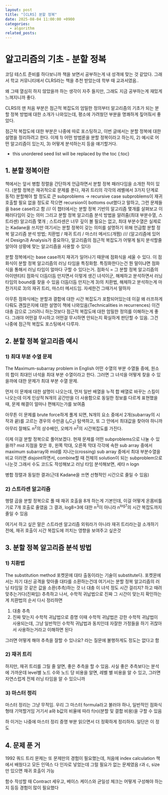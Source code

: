 ```yaml
---
layout: post
title: "[CLRS] 분할 정복"
date: 2025-08-04 11:00:00 +0900
categories:
  - algorithm
related_posts:
---
```


# 알고리즘의 기초 - 분할 정복

<!-- 부제목이 있다면 작성 -->

코딩 테스트 준비를 하다보니까 책을 보면서 공부하는게 내 성격에 맞는 것 같았다.
그래서 학교 커뮤니티에서 CLRS라는 책을 추천 받았는데 학부 때 교과서였음..

왜 그때 열심히 하지 않았을까 하는 생각이 자주 들지만, 그래도 지금 공부하는게 재밌게 느껴지니까 좋다.

CLRS의 맨 처음 부분은 점근적 복잡도의 엄밀한 정의부터 알고리즘의 기초가 되는 분할 정복 방법에 대한 소개가 나와있는데, 평소에 가려웠던 부분을 명쾌하게 짚어줘서 좋았다.

점근적 복잡도에 대한 부분은 나중에 따로 포스팅하고, 이번 글에서는 분할 정복에 대한 설명을 정리하려고 한다.
이제 1) 어떤 방법론을 분할 정복이라고 하는지, 2) 예시로 어떤 알고리즘이 있는지, 3) 어떻게 분석하는지 등을 얘기할거다.

- this unordered seed list will be replaced by the toc
  {:toc}

## 1. 분할 정복이란

책에서는 앞서 병합 정렬을 간단하게 언급하면서 분할 정복 패러다임을 소개한 적이 있다.
(분할 정복은 재귀적으로 문제를 푼다, 재귀 트리의 각각의 레벨에서 3가지 단계로 동작)
분할해야 할 정도로 큰 subproblems -> recursive case
subproblems이 재귀호출할 필요 없을 정도로 작으면 recursion이 bottoms out했다고 말하고, 그런 문제들을 base case라고 함
///
이 챕터에서는 분할 정복 기반의 알고리즘 몇개를 살펴보고 이 패러다임이 갖는 의미
그리고 분할 정복 알고리즘 분석 방법을 알려줌(최대 부분수열, 스트라센)
알고리즘 몇개 ; 스트라센은 너무 깊이 볼 필요는 없고, 최대 부분수열은 실제로는 Kadane을 쓰지만
여기서는 분할 정복이 갖는 의미를 설명하기 위해 언급함
분할 정복 알고리즘 분석 방법; 치환법 / 재귀 트리 / 마스터 메서드(개쩜)
///
(알고리즘에 있어서 Design과 Analysis가 중요하다, 알고리즘의 점근적 복잡도가 어떻게 될지 분석할줄 알아야 상황에 맞는 알고리즘을 사용할 수 있다)

분할 정복에서는 base case까지 재귀가 일어나기 때문에 점화식을 세울 수 있다.
이 점화식이 분할 정복 알고리즘의 러닝 타임을 특징화함. 특징화한다는건 뭔 말이냐면
점화식을 통해서 러닝 타임이 얼마다 구할 수 있다는거. 점화식 = 그 분할 정복 알고리즘의 아이덴티티
점화식 더듬더듬 만지면서 이렇게 생긴 녀석이군, 해체하고 분석하면서 러닝 타임의 bound를 찾을 수 있음
더듬더듬 만지는게 3)의 치환법, 해체하고 분석하는게 마찬가지로 3)의 재귀 트리, 마스터 메서드임. 자세한건 그때가서 말하자

아무튼 점화식에는 분할과 결합에 대한 시간 복잡도가 포함되어있는데 이걸 왜 러프하게 다뤄도 괜찮은지에 대한 설명이 책에 나와있음(Technicalities in recurrences)
이건 대충 감으로 그러려니 하는것보다 점근적 복잡도에 대한 엄밀한 정의를 이해하는게 좋다. 그래야 어떤걸 무시하고 어떤걸 무시하면 안되는지 확실하게 판단할 수 있음. 그건 나중에 점근적 복잡도 포스팅에서 다루자.

## 2. 분할 정복 알고리즘 예시

### 1) 최대 부분 수열 문제

The Maximum-subarray problem in English
어떤 수열의 부분 수열들 중에, 원소의 합이 최대인 녀석을 최대 부분 수열이라고 한다.
그러면 그 녀석을 어떻게 찾을 수 있을까에 대한 문제가 최대 부분 수열 문제.

먼저 이 문제에 대한 설명이 나오는데, 먼저 일반 배열을 누적 합 배열로 바꾸는 스킬이 나오는데 이게 인상적
N개의 공간만을 더 사용함으로 동일한 정보를 다르게 표현했을 때, 문제 해결이 얼마나 편해지는가를 보여줌

아무튼 이 문제를 brute force하게 풀게 되면, N개의 요소 중에서 2개(subarray의 시작과 끝)를 고르는 경우의 수만큼 (<sub>n</sub>C<sub>2</sub>) 탐색하고, 또 그 안에서 최대값을 찾아야 하니까 아무리 잘해도 n<sup>2</sup>의 상수배인, 오메가 n<sup>2</sup>의 시간복잡도를 가진다.

이제 이걸 분할 정복으로 풀어보겠다. 현재 문제를 어떤 subproblems으로 나눌 수 있을까?
mid 지점을 찾은 후, 왼쪽 막대, 오른쪽 막대 각각에 속한 sub array 중에서 maximum subarray와
mid를 지나는(crossing) sub array 중에서 최대 부분수열을 비교
이러면 disjoint하면서, combine할 때 전체의 solution이 되는 subproblem으로 나눈것
그래서 수도 코드도 작성해보고 러닝 타임 분석해보면, 세타 n logn

병합 정렬과 동일한 결과(근데 Kadane을 쓰면 선형적인 시간으로 줄일 수 있음)

### 2) 스트라센 알고리즘

행렬 곱을 분할 정복으로 풀 때
재귀 호출을 8개 하는게 기본인데, 이걸 어떻게 온몸비틀기로 7개 호출로 줄였음
그 결과, log8=3에 대한 n<sup>3</sup>이 아니라 n<sup>log7</sup>의 시간 복잡도까지 줄일 수 있음

여기서 하고 싶은 말은 스트라센 알고리즘 외워라가 아니라
재귀 트리라는걸 소개하기 전에, 재귀 호출이 시간 복잡도에 끼치는 영향을 보여주고 싶은것

## 3. 분할 정복 알고리즘 분석 방법

### 1) 치환법

The substitution method
포켓몬에 대타 출동이라는 기술이 substitute다. 포켓몬에서는 자기 대신 공격을 맞아줄 대타를 소환하는건데
여기서는 분할 정복 알고리즘의 러닝 타임일 것 같은 값을 소환(추측)하는 것
너 대충 이 녀석 정도 시간 걸리지? 하고 때려맞추는거다(진짜임)
추측하고 나서, 수학적 귀납법으로 진짜 그 시간이 맞는지 확인하는게 치환법의 순서
다시 정리하면

1. 대충 추측
2. 진짜 맞는지 수학적 귀납법으로 증명
   이때 수학적 귀납법은 강한 수학적 귀납법이 사용되는데, 그냥 일반적인 수학적 귀납법과 동치인데
   자잘한 가정들을 하기 귀찮아서 사용하는거라고 이해하면 된다

그러면 어떻게 해야 추측을 잘할 수 있나요? 라는 질문에 불행하게도 정도는 없다고 함

### 2) 재귀 트리

하지만, 재귀 트리를 그릴 줄 알면, 좋은 추측을 할 수 있음. 사실 좋은 추측보다는 분석에 가까운데
level별 노드 수와 노드 당 비용을 알면, 레벨 별 비용을 알 수 있고, 그러면 자연스럽게 전체 러닝 타임을 알 수 있으니까

### 3) 마스터 정리

마스터 정리는 그냥 무적임. 우리 그 마스터 formula라고 불러야 하나, 일반적인 점화식 형태 기억할거임
거기서 a와 b값의 비율에 따라 f(n)(분할 및 결합 비용)을 구할 수 있음

하 이거는 나중에 마스터 정리 증명 부분 읽으면서 더 정확하게 정리하자. 일단은 이 정도

## 4. 문제 푼 거

1992 쿼드 트리
문제는 또 문제만의 경험이 필요했는데, 처음에 index calculation 책에서 배웠다고
모든 인덱스 다 인자로 넣었는데 그럴 필요가 없는 문제였음
r과 c, size만 있으면 재귀 호출이 가능

함수 작성할 때 Contract 세우고, 베이스 케이스와 균일성 체크는 어떻게 구성해야 하는지 등등
경험이 많이 필요했다
